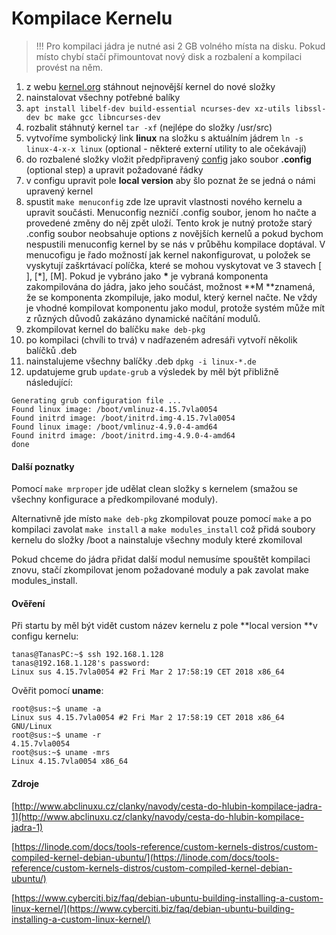# Kompilace Kernelu

> !!! Pro kompilaci jádra je nutné asi 2 GB volného místa na disku. Pokud místo chybí stačí přimountovat nový disk a rozbalení a kompilaci provést na něm.

1. z webu [kernel.org](https://www.kernel.org/) stáhnout nejnovější kernel do nové složky
2. nainstalovat všechny potřebné balíky
3. `apt install libelf-dev build-essential ncurses-dev xz-utils libssl-dev bc make gcc libncurses-dev`
4. rozbalit stáhnutý kernel `tar -xf` \(nejlépe do složky /usr/src\)
5. vytvoříme symbolický link **linux** na složku s aktuálním jádrem `ln -s linux-4-x-x linux` \(optional - některé externí utility to ale očekávají\)
6. do rozbalené složky vložit předpřipravený [config](http://seidl.cs.vsb.cz/iso/config_4.9.8) jako soubor **.config** \(optional step\) a upravit požadované řádky
7. v configu upravit pole **local version** aby šlo poznat že se jedná o námi upravený kernel
8. spustit `make menuconfig` zde lze upravit vlastnosti nového kernelu a upravit součásti. Menuconfig nezničí .config soubor, jenom ho načte a provedené změny do něj zpět uloží. Tento krok je nutný protože starý .config soubor neobsahuje options z novějších kernelů a pokud bychom nespustili menuconfig kernel by se nás v průběhu kompilace doptával.  V menucofigu je řado možností jak kernel nakonfigurovat, u položek se vyskytují zaškrtávací políčka, které se mohou vyskytovat ve 3 stavech \[ \], \[\*\], \[M\]. Pokud je vybráno jako **\*** je vybraná komponenta zakompilována do jádra, jako jeho součást, možnost **M **znamená, že se komponenta zkompiluje, jako modul, který kernel načte. Ne vždy je vhodné kompilovat komponentu jako modul, protože systém může mít z různých důvodů zakázáno dynamické načítání modulů.
9. zkompilovat kernel do balíčku `make deb-pkg`
10. po kompilaci \(chvíli to trvá\) v nadřazeném adresáři vytvoří několik balíčků .deb
11. nainstalujeme všechny balíčky .deb `dpkg -i linux-*.de`
12. updatujeme grub `update-grub` a výsledek by měl být přibližně následující:

```
Generating grub configuration file ...
Found linux image: /boot/vmlinuz-4.15.7vla0054
Found initrd image: /boot/initrd.img-4.15.7vla0054
Found linux image: /boot/vmlinuz-4.9.0-4-amd64
Found initrd image: /boot/initrd.img-4.9.0-4-amd64
done
```

#### Další poznatky

Pomocí `make mrproper` jde udělat clean složky s kernelem \(smažou se všechny konfigurace a předkompilované moduly\).

Alternativně jde místo `make deb-pkg` zkompilovat pouze pomocí `make` a po kompilaci zavolat `make install` a `make modules_install` což přidá soubory kernelu do složky /boot a nainstaluje všechny moduly které zkomiloval

Pokud chceme do jádra přidat další modul nemusíme spouštět kompilaci znovu, stačí zkompilovat jenom požadované moduly a pak zavolat make modules\_install.

#### Ověření

Při startu by měl být vidět custom název kernelu z pole **local version **v configu kernelu:

```
tanas@TanasPC:~$ ssh 192.168.1.128
tanas@192.168.1.128's password:
Linux sus 4.15.7vla0054 #2 Fri Mar 2 17:58:19 CET 2018 x86_64
```

Ověřit pomocí **uname**:

```
root@sus:~$ uname -a
Linux sus 4.15.7vla0054 #2 Fri Mar 2 17:58:19 CET 2018 x86_64 GNU/Linux
root@sus:~$ uname -r
4.15.7vla0054
root@sus:~$ uname -mrs
Linux 4.15.7vla0054 x86_64
```

#### Zdroje

[http://www.abclinuxu.cz/clanky/navody/cesta-do-hlubin-kompilace-jadra-1](http://www.abclinuxu.cz/clanky/navody/cesta-do-hlubin-kompilace-jadra-1)

[https://linode.com/docs/tools-reference/custom-kernels-distros/custom-compiled-kernel-debian-ubuntu/](https://linode.com/docs/tools-reference/custom-kernels-distros/custom-compiled-kernel-debian-ubuntu/)

[https://www.cyberciti.biz/faq/debian-ubuntu-building-installing-a-custom-linux-kernel/](https://www.cyberciti.biz/faq/debian-ubuntu-building-installing-a-custom-linux-kernel/)

